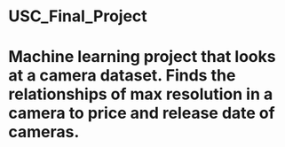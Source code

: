 # USC_Final_Project
# Machine learning project that looks at a camera dataset. Finds the relationships of max resolution in a camera to price and release date of cameras.
